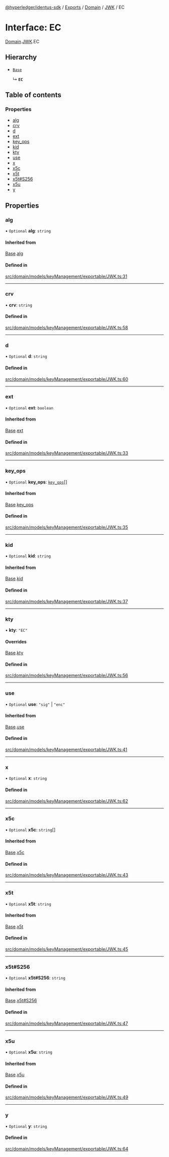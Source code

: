 [@hyperledger/identus-sdk](../README.md) / [Exports](../modules.md) / [Domain](../modules/Domain.md) / [JWK](../modules/Domain.JWK.md) / EC

# Interface: EC

[Domain](../modules/Domain.md).[JWK](../modules/Domain.JWK.md).EC

## Hierarchy

- [`Base`](Domain.JWK.Base.md)

  ↳ **`EC`**

## Table of contents

### Properties

- [alg](Domain.JWK.EC.md#alg)
- [crv](Domain.JWK.EC.md#crv)
- [d](Domain.JWK.EC.md#d)
- [ext](Domain.JWK.EC.md#ext)
- [key\_ops](Domain.JWK.EC.md#key_ops)
- [kid](Domain.JWK.EC.md#kid)
- [kty](Domain.JWK.EC.md#kty)
- [use](Domain.JWK.EC.md#use)
- [x](Domain.JWK.EC.md#x)
- [x5c](Domain.JWK.EC.md#x5c)
- [x5t](Domain.JWK.EC.md#x5t)
- [x5t#S256](Domain.JWK.EC.md#x5t#s256)
- [x5u](Domain.JWK.EC.md#x5u)
- [y](Domain.JWK.EC.md#y)

## Properties

### alg

• `Optional` **alg**: `string`

#### Inherited from

[Base](Domain.JWK.Base.md).[alg](Domain.JWK.Base.md#alg)

#### Defined in

[src/domain/models/keyManagement/exportable/JWK.ts:31](https://github.com/hyperledger-identus/sdk-ts/blob/d44afc3403bdd5cf86219cd263be20ea744f4706/src/domain/models/keyManagement/exportable/JWK.ts#L31)

___

### crv

• **crv**: `string`

#### Defined in

[src/domain/models/keyManagement/exportable/JWK.ts:58](https://github.com/hyperledger-identus/sdk-ts/blob/d44afc3403bdd5cf86219cd263be20ea744f4706/src/domain/models/keyManagement/exportable/JWK.ts#L58)

___

### d

• `Optional` **d**: `string`

#### Defined in

[src/domain/models/keyManagement/exportable/JWK.ts:60](https://github.com/hyperledger-identus/sdk-ts/blob/d44afc3403bdd5cf86219cd263be20ea744f4706/src/domain/models/keyManagement/exportable/JWK.ts#L60)

___

### ext

• `Optional` **ext**: `boolean`

#### Inherited from

[Base](Domain.JWK.Base.md).[ext](Domain.JWK.Base.md#ext)

#### Defined in

[src/domain/models/keyManagement/exportable/JWK.ts:33](https://github.com/hyperledger-identus/sdk-ts/blob/d44afc3403bdd5cf86219cd263be20ea744f4706/src/domain/models/keyManagement/exportable/JWK.ts#L33)

___

### key\_ops

• `Optional` **key\_ops**: [`key_ops`](../modules/Domain.JWK.md#key_ops)[]

#### Inherited from

[Base](Domain.JWK.Base.md).[key_ops](Domain.JWK.Base.md#key_ops)

#### Defined in

[src/domain/models/keyManagement/exportable/JWK.ts:35](https://github.com/hyperledger-identus/sdk-ts/blob/d44afc3403bdd5cf86219cd263be20ea744f4706/src/domain/models/keyManagement/exportable/JWK.ts#L35)

___

### kid

• `Optional` **kid**: `string`

#### Inherited from

[Base](Domain.JWK.Base.md).[kid](Domain.JWK.Base.md#kid)

#### Defined in

[src/domain/models/keyManagement/exportable/JWK.ts:37](https://github.com/hyperledger-identus/sdk-ts/blob/d44afc3403bdd5cf86219cd263be20ea744f4706/src/domain/models/keyManagement/exportable/JWK.ts#L37)

___

### kty

• **kty**: ``"EC"``

#### Overrides

[Base](Domain.JWK.Base.md).[kty](Domain.JWK.Base.md#kty)

#### Defined in

[src/domain/models/keyManagement/exportable/JWK.ts:56](https://github.com/hyperledger-identus/sdk-ts/blob/d44afc3403bdd5cf86219cd263be20ea744f4706/src/domain/models/keyManagement/exportable/JWK.ts#L56)

___

### use

• `Optional` **use**: ``"sig"`` \| ``"enc"``

#### Inherited from

[Base](Domain.JWK.Base.md).[use](Domain.JWK.Base.md#use)

#### Defined in

[src/domain/models/keyManagement/exportable/JWK.ts:41](https://github.com/hyperledger-identus/sdk-ts/blob/d44afc3403bdd5cf86219cd263be20ea744f4706/src/domain/models/keyManagement/exportable/JWK.ts#L41)

___

### x

• `Optional` **x**: `string`

#### Defined in

[src/domain/models/keyManagement/exportable/JWK.ts:62](https://github.com/hyperledger-identus/sdk-ts/blob/d44afc3403bdd5cf86219cd263be20ea744f4706/src/domain/models/keyManagement/exportable/JWK.ts#L62)

___

### x5c

• `Optional` **x5c**: `string`[]

#### Inherited from

[Base](Domain.JWK.Base.md).[x5c](Domain.JWK.Base.md#x5c)

#### Defined in

[src/domain/models/keyManagement/exportable/JWK.ts:43](https://github.com/hyperledger-identus/sdk-ts/blob/d44afc3403bdd5cf86219cd263be20ea744f4706/src/domain/models/keyManagement/exportable/JWK.ts#L43)

___

### x5t

• `Optional` **x5t**: `string`

#### Inherited from

[Base](Domain.JWK.Base.md).[x5t](Domain.JWK.Base.md#x5t)

#### Defined in

[src/domain/models/keyManagement/exportable/JWK.ts:45](https://github.com/hyperledger-identus/sdk-ts/blob/d44afc3403bdd5cf86219cd263be20ea744f4706/src/domain/models/keyManagement/exportable/JWK.ts#L45)

___

### x5t#S256

• `Optional` **x5t#S256**: `string`

#### Inherited from

[Base](Domain.JWK.Base.md).[x5t#S256](Domain.JWK.Base.md#x5t#s256)

#### Defined in

[src/domain/models/keyManagement/exportable/JWK.ts:47](https://github.com/hyperledger-identus/sdk-ts/blob/d44afc3403bdd5cf86219cd263be20ea744f4706/src/domain/models/keyManagement/exportable/JWK.ts#L47)

___

### x5u

• `Optional` **x5u**: `string`

#### Inherited from

[Base](Domain.JWK.Base.md).[x5u](Domain.JWK.Base.md#x5u)

#### Defined in

[src/domain/models/keyManagement/exportable/JWK.ts:49](https://github.com/hyperledger-identus/sdk-ts/blob/d44afc3403bdd5cf86219cd263be20ea744f4706/src/domain/models/keyManagement/exportable/JWK.ts#L49)

___

### y

• `Optional` **y**: `string`

#### Defined in

[src/domain/models/keyManagement/exportable/JWK.ts:64](https://github.com/hyperledger-identus/sdk-ts/blob/d44afc3403bdd5cf86219cd263be20ea744f4706/src/domain/models/keyManagement/exportable/JWK.ts#L64)
